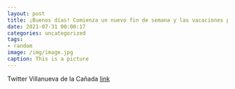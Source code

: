 ```yaml
---
layout: post
title: ¡Buenos días! Comienza un nuevo fin de semana y las vacaciones para muchos. No olvidemos que la COVID19 sigue estando ahí. Vaya...
date: 2021-07-31 00:00:17
categories: uncategorized
tags:
- random
image: /img/image.jpg
caption: This is a picture
---
```

Twitter Villanueva de la Cañada [link](https://twitter.com/AytoVDLCanada/status/1421011591194161154)
